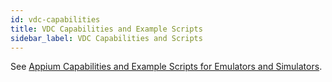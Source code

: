```yaml
---
id: vdc-capabilities
title: VDC Capabilities and Example Scripts
sidebar_label: VDC Capabilities and Scripts
---
```


See [Appium Capabilities and Example Scripts for Emulators and Simulators](https://wiki.saucelabs.com/display/DOCS/Appium+Capabilities+and+Example+Scripts+for+Emulators+and+Simulators).
